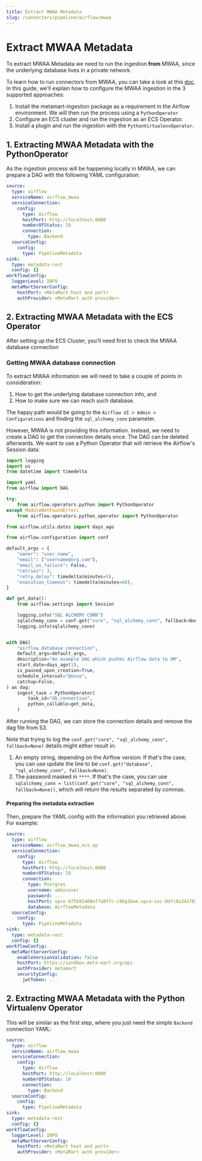 ```yaml
---
title: Extract MWAA Metadata
slug: /connectors/pipeline/airflow/mwaa
---
```


# Extract MWAA Metadata

To extract MWAA Metadata we need to run the ingestion **from** MWAA, since the underlying database lives in a private network.

To learn how to run connectors from MWAA, you can take a look at this [doc](/deployment/ingestion/mwaa). In this guide,
we'll explain how to configure the MWAA ingestion in the 3 supported approaches:

1. Install the metamart-ingestion package as a requirement in the Airflow environment. We will then run the process using a `PythonOperator`
2. Configure an ECS cluster and run the ingestion as an ECS Operator.
3. Install a plugin and run the ingestion with the `PythonVirtualenvOperator`.

## 1. Extracting MWAA Metadata with the PythonOperator

As the ingestion process will be happening locally in MWAA, we can prepare a DAG with the following YAML
configuration:

```yaml
source:
  type: airflow
  serviceName: airflow_mwaa
  serviceConnection:
    config:
      type: Airflow
      hostPort: http://localhost:8080
      numberOfStatus: 10
      connection:
        type: Backend
  sourceConfig:
    config:
      type: PipelineMetadata
sink:
  type: metadata-rest
  config: {}
workflowConfig:
  loggerLevel: INFO
  metaMartServerConfig:
    hostPort: <MetaMart host and port>
    authProvider: <MetaMart auth provider>
```

## 2. Extracting MWAA Metadata with the ECS Operator

After setting up the ECS Cluster, you'll need first to check the MWAA database connection

### Getting MWAA database connection

To extract MWAA information we will need to take a couple of points in consideration:
1. How to get the underlying database connection info, and
2. How to make sure we can reach such database.

The happy path would be going to the `Airflow UI > Admin > Configurations` and finding the `sql_alchemy_conn` parameter.

However, MWAA is not providing this information. Instead, we need to create a DAG to get the connection details
once. The DAG can be deleted afterwards. We want to use a Python Operator that will retrieve the Airflow's Session data:

```python
import logging
import os
from datetime import timedelta

import yaml
from airflow import DAG

try:
    from airflow.operators.python import PythonOperator
except ModuleNotFoundError:
    from airflow.operators.python_operator import PythonOperator

from airflow.utils.dates import days_ago

from airflow.configuration import conf

default_args = {
    "owner": "user_name",
    "email": ["username@org.com"],
    "email_on_failure": False,
    "retries": 3,
    "retry_delay": timedelta(minutes=5),
    "execution_timeout": timedelta(minutes=60),
}

def get_data():
    from airflow.settings import Session

    logging.info("SQL ALCHEMY CONN")
    sqlalchemy_conn = conf.get("core", "sql_alchemy_conn", fallback=None)
    logging.info(sqlalchemy_conn)


with DAG(
    "airflow_database_connection",
    default_args=default_args,
    description="An example DAG which pushes Airflow data to OM",
    start_date=days_ago(1),
    is_paused_upon_creation=True,
    schedule_interval="@once",
    catchup=False,
) as dag:
    ingest_task = PythonOperator(
        task_id="db_connection",
        python_callable=get_data,
    )
```

After running the DAG, we can store the connection details and remove the dag file from S3.

Note that trying to log the `conf.get("core", "sql_alchemy_conn", fallback=None)` details might either result in:
1. An empty string, depending on the Airflow version: If that's the case, you can use update the line to be `conf.get("database", "sql_alchemy_conn", fallback=None)`.
2. The password masked in `****`. If that's the case, you can use `sqlalchemy_conn = list(conf.get("core", "sql_alchemy_conn", fallback=None))`,
  which will return the results separated by commas.


#### Preparing the metadata extraction

Then, prepare the YAML config with the information you retrieved above. For example:

```yaml
source:
  type: airflow
  serviceName: airflow_mwaa_ecs_op
  serviceConnection:
    config:
      type: Airflow
      hostPort: http://localhost:8080
      numberOfStatus: 10
      connection:
        type: Postgres
        username: adminuser
        password: ...
        hostPort: vpce-075b93a08ef7a8ffc-c88g16we.vpce-svc-0dfc8a341f816c134.us-east-2.vpce.amazonaws.com:5432
        database: AirflowMetadata
  sourceConfig:
    config:
      type: PipelineMetadata
sink:
  type: metadata-rest
  config: {}
workflowConfig:
  metaMartServerConfig:
    enableVersionValidation: false
    hostPort: https://sandbox.meta-mart.org/api
    authProvider: metamart
    securityConfig:
      jwtToken: ...
```

## 2. Extracting MWAA Metadata with the Python Virtualenv Operator

This will be similar as the first step, where you just need the simple `Backend` connection YAML:

```yaml
source:
  type: airflow
  serviceName: airflow_mwaa
  serviceConnection:
    config:
      type: Airflow
      hostPort: http://localhost:8080
      numberOfStatus: 10
      connection:
        type: Backend
  sourceConfig:
    config:
      type: PipelineMetadata
sink:
  type: metadata-rest
  config: {}
workflowConfig:
  loggerLevel: INFO
  metaMartServerConfig:
    hostPort: <MetaMart host and port>
    authProvider: <MetaMart auth provider>
```
